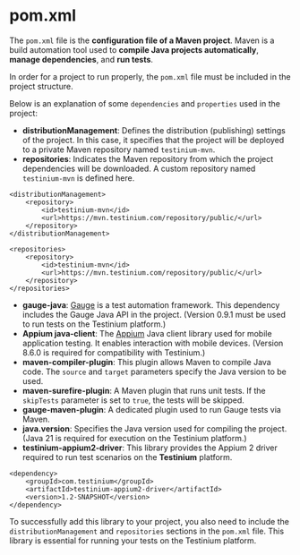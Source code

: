 # pom.xml

The `pom.xml` file is the **configuration file of a Maven project**. Maven is a build automation tool used to **compile Java projects automatically**, **manage dependencies**, and **run tests**.

In order for a project to run properly, the `pom.xml` file must be included in the project structure.

Below is an explanation of some `dependencies` and `properties` used in the project:

* **distributionManagement**: Defines the distribution (publishing) settings of the project. In this case, it specifies that the project will be deployed to a private Maven repository named `testinium-mvn`.
* **repositories**: Indicates the Maven repository from which the project dependencies will be downloaded. A custom repository named `testinium-mvn` is defined here.

```
<distributionManagement>
    <repository>
        <id>testinium-mvn</id>
        <url>https://mvn.testinium.com/repository/public/</url>
    </repository>
</distributionManagement>

<repositories>
    <repository>
        <id>testinium-mvn</id>
        <url>https://mvn.testinium.com/repository/public/</url>
    </repository>
</repositories>
```

* **gauge-java**: [Gauge](https://gauge.org/) is a test automation framework. This dependency includes the Gauge Java API in the project. (Version 0.9.1 must be used to run tests on the Testinium platform.)
* **Appium java-client**: The [Appium](https://appium.io/) Java client library used for mobile application testing. It enables interaction with mobile devices. (Version 8.6.0 is required for compatibility with Testinium.)
* **maven-compiler-plugin**: This plugin allows Maven to compile Java code. The `source` and `target` parameters specify the Java version to be used.
* **maven-surefire-plugin**: A Maven plugin that runs unit tests. If the `skipTests` parameter is set to `true`, the tests will be skipped.
* **gauge-maven-plugin**: A dedicated plugin used to run Gauge tests via Maven.
* **java.version**: Specifies the Java version used for compiling the project. (Java 21 is required for execution on the Testinium platform.)
* **testinium-appium2-driver**: This library provides the Appium 2 driver required to run test scenarios on the **Testinium** platform.

```
<dependency>
    <groupId>com.testinium</groupId>
    <artifactId>testinium-appium2-driver</artifactId>
    <version>1.2-SNAPSHOT</version>
</dependency>
```

To successfully add this library to your project, you also need to include the `distributionManagement` and `repositories` sections in the `pom.xml` file. This library is essential for running your tests on the Testinium platform.
